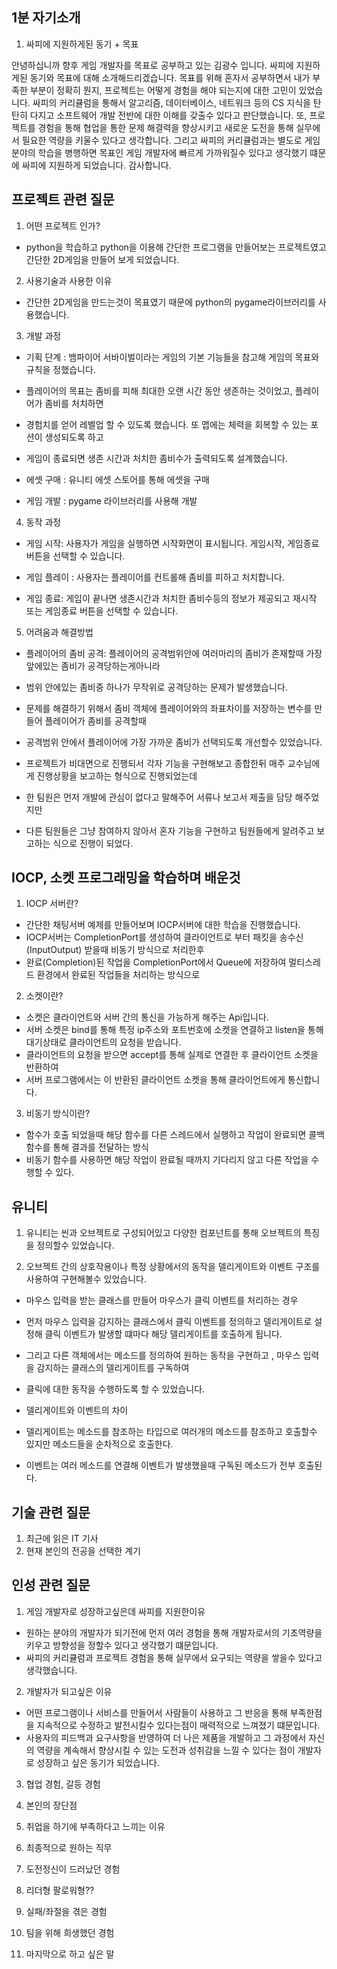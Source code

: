 ## 1분 자기소개 
1. 싸피에 지원하게된 동기 + 목표

안녕하십니까 향후 게임 개발자를 목표로 공부하고 있는 김광수 입니다. 싸피에 지원하게된 동기와 목표에 대해 소개해드리겠습니다.
목표를 위해 혼자서 공부하면서 내가 부족한 부분이 정확히 뭔지, 프로젝트는 어떻게 경험을 해야 되는지에 대한 고민이 있었습니다.
싸피의 커리큘럼을 통해서 알고리즘, 데이터베이스, 네트워크 등의 CS 지식을 탄탄히 다지고 소프트웨어 개발 전반에 대한 이해를 갖출수 있다고 판단했습니다.
또, 프로젝트를 경험을 통해 협업을 통한 문제 해결력을 향상시키고 새로운 도전을 통해 실무에서 필요한 역량을 키울수 있다고 생각합니다.
그리고 싸피의 커리큘럼과는 별도로 게임 분야의 학습을 병행하면 목표인 게임 개발자에 빠르게 가까워질수 있다고 생각했기 떄문에 싸피에 지원하게 되었습니다. 감사합니다.

## 프로젝트 관련 질문

1. 어떤 프로젝트 인가?
- python을 학습하고 python을 이용해 간단한 프로그램을 만들어보는 프로젝트였고 간단한 2D게임을 만들어 보게 되었습니다.

2. 사용기술과 사용한 이유
- 간단한 2D게임을 만드는것이 목표였기 때문에 python의 pygame라이브러리를 사용했습니다.

3. 개발 과정

- 기획 단계 : 뱀파이어 서바이벌이라는 게임의 기본 기능들을 참고해 게임의 목표와 규칙을 정했습니다.
- 플레이어의 목표는 좀비를 피해 최대한 오랜 시간 동안 생존하는 것이었고, 플레이어가 좀비를 처치하면 
- 경험치를 얻어 레벨업 할 수 있도록 했습니다. 또 맵에는 체력을 회복할 수 있는 포션이 생성되도록 하고
- 게임이 종료되면 생존 시간과 처치한 좀비수가 출력되도록 설계했습니다.

- 에셋 구매 : 유니티 에셋 스토어를 통해 에셋을 구매
 
- 게임 개발 : pygame 라이브러리를 사용해 개발

4. 동작 과정

- 게임 시작: 사용자가 게임을 실행하면 시작화면이 표시됩니다. 게임시작, 게임종료 버튼을 선택할 수 있습니다.

- 게임 플레이 : 사용자는 플레이어를 컨트롤해 좀비를 피하고 처치합니다. 

- 게임 종료: 게임이 끝나면 생존시간과 처치한 좀비수등의 정보가 제공되고 재시작 또는 게임종료 버튼을 선택할 수 있습니다.

5. 어려움과 해결방법

- 플레이어의 좀비 공격: 플레이어의 공격범위안에 여러마리의 좀비가 존재할때 가장 앞에있는 좀비가 공격당하는게아니라
- 범위 안에있는 좀비중 하나가 무작위로 공격당하는 문제가 발생했습니다.
- 문제를 해결하기 위해서 좀비 객체에 플레이어와의 좌표차이를 저장하는 변수를 만들어 플레이어가 좀비를 공격할때 
- 공격범위 안에서 플레이어에 가장 가까운 좀비가 선택되도록 개선할수 있었습니다.

- 프로젝트가 비대면으로 진행되서 각자 기능을 구현해보고 종합한뒤 매주 교수님에게 진행상황을 보고하는 형식으로 진행되었는데
- 한 팀원은 먼저 개발에 관심이 없다고 말해주어 서류나 보고서 제출을 담당 해주었지만
- 다른 팀원들은 그냥 참여하지 않아서 혼자 기능을 구현하고 팀원들에게 알려주고 보고하는 식으로 진행이 되었다.

## IOCP, 소켓 프로그래밍을 학습하며 배운것

1. IOCP 서버란?
- 간단한 채팅서버 예제를 만들어보며 IOCP서버에 대한 학습을 진행했습니다.
- IOCP서버는 CompletionPort를 생성하여 클라이언트로 부터 패킷을 송수신(InputOutput) 받을때 비동기 방식으로 처리한후
- 완료(Completion)된 작업을 CompletionPort에서 Queue에 저장하여 멀티스레드 환경에서 완료된 작업들을 처리하는 방식으로

2. 소켓이란?
- 소켓은 클라이언트와 서버 간의 통신을 가능하게 해주는 Api입니다.
- 서버 소켓은 bind를 통해 특정 ip주소와 포트번호에 소켓을 연결하고 listen을 통해 대기상태로 클라이언트의 요청을 받습니다.
- 클라이언트의 요청을 받으면 accept를 통해 실제로 연결한 후 클라이언트 소켓을 반환하여
- 서버 프로그램에서는 이 반환된 클라이언트 소켓을 통해 클라이언트에게 통신합니다.

3. 비동기 방식이란?
- 함수가 호출 되었을때 해당 함수를 다른 스레드에서 실행하고 작업이 완료되면 콜백 함수를 통해 결과를 전달하는 방식
- 비동기 함수를 사용하면 해당 작업이 완료될 때까지 기다리지 않고 다른 작업을 수행할 수 있다.

## 유니티

1. 유니티는 씬과 오브젝트로 구성되어있고 다양한 컴포넌트를 통해 오브젝트의 특징을 정의할수 있었습니다.

2. 오브젝트 간의 상호작용이나 특정 상황에서의 동작을 델리게이트와 이벤트 구조를 사용하여 구현해볼수 있었습니다.
- 마우스 입력을 받는 클래스를 만들어 마우스가 클릭 이벤트를 처리하는 경우
- 먼저 마우스 입력을 감지하는 클래스에서 클릭 이벤트를 정의하고 델리게이트로 설정해 클릭 이벤트가 발생할 떄마다 해당 델리게이트를 호출하게 됩니다.
- 그리고 다른 객체에서는 메소드를 정의하여 원하는 동작을 구현하고 , 마우스 입력을 감지하는 클래스의 델리게이트를 구독하여 
- 클릭에 대한 동작을 수행하도록 할 수 있었습니다.

- 델리게이트와 이벤트의 차이
- 델리게이트는 메소드를 참조하는 타입으로 여러개의 메소드를 참조하고 호출할수 있지만 메소드들을 순차적으로 호출한다.
- 이벤트는 여러 메소드를 연결해 이벤트가 발생했을때 구독된 메소드가 전부 호출된다.

## 기술 관련 질문

1. 최근에 읽은 IT 기사
2. 현재 본인의 전공을 선택한 계기

## 인성 관련 질문
1. 게임 개발자로 성장하고싶은데 싸피를 지원한이유
- 원하는 분야의 개발자가 되기전에 먼저 여러 경험을 통해 개발자로서의 기초역량을 키우고 방향성을 정할수 있다고 생각했기 떄문입니다.
- 싸피의 커리큘럼과 프로젝트 경험을 통해 실무에서 요구되는 역량을 쌓을수 있다고 생각했습니다.

2. 개발자가 되고싶은 이유
- 어떤 프로그램이나 서비스를 만들어서 사람들이 사용하고 그 반응을 통해 부족한점을 지속적으로 수정하고 발전시킬수 있다는점이 매력적으로 느껴졌기 떄문입니다.
- 사용자의 피드백과 요구사항을 반영하여 더 나은 제품을 개발하고 그 과정에서 자신의 역량을 계속해서 향상시킬 수 있는 도전과 성취감을 느낄 수 있다는 점이 개발자로 성장하고 싶은 동기가 되었습니다.

3. 협업 경험, 갈등 경험

4. 본인의 장단점

5. 취업을 하기에 부족하다고 느끼는 이유

6. 최종적으로 원하는 직무

7. 도전정신이 드러났던 경험

8. 리더형 팔로워형??

9. 실패/좌절을 겪은 경험

10. 팀을 위해 희생했던 경험

11. 마지막으로 하고 싶은 말

